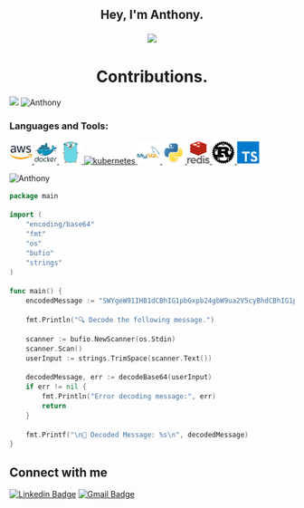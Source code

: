 ## <p align="center">Hey, I'm Anthony.</p>

<p align="center">
    <img src="https://readme-typing-svg.herokuapp.com?color=E4832f&width=380&height=45&lines=Gopher;Blockchain+Enthusiast;Rustacean.&center=true"></a>
</p>

<h1 align="center"> Contributions. </h1>

<p align= "left">	
  <img src="https://github-readme-streak-stats.herokuapp.com/?user=anthonyoliai&show_icons=true&theme=onedark" width=48% />
  <img src="https://github-readme-stats.vercel.app/api?username=anthonyoliai&show_icons=true&locale=en&theme=cobalt" width=46% alt="Anthony" />
</p>

<h3 align="left">Languages and Tools:</h3>
<p align="left"> <a href="https://aws.amazon.com" target="_blank" rel="noreferrer"> <img src="https://raw.githubusercontent.com/devicons/devicon/master/icons/amazonwebservices/amazonwebservices-original-wordmark.svg" alt="aws" width="40" height="40"/> </a> <a href="https://www.docker.com/" target="_blank" rel="noreferrer"> <img src="https://raw.githubusercontent.com/devicons/devicon/master/icons/docker/docker-original-wordmark.svg" alt="docker" width="40" height="40"/> </a> <a href="https://golang.org" target="_blank" rel="noreferrer"> <img src="https://raw.githubusercontent.com/devicons/devicon/master/icons/go/go-original.svg" alt="go" width="40" height="40"/> </a> <a href="https://kubernetes.io" target="_blank" rel="noreferrer"> <img src="https://www.vectorlogo.zone/logos/kubernetes/kubernetes-icon.svg" alt="kubernetes" width="40" height="40"/> </a> <a href="https://www.mysql.com/" target="_blank" rel="noreferrer"> <img src="https://raw.githubusercontent.com/devicons/devicon/master/icons/mysql/mysql-original-wordmark.svg" alt="mysql" width="40" height="40"/> </a> <a href="https://www.python.org" target="_blank" rel="noreferrer"> <img src="https://raw.githubusercontent.com/devicons/devicon/master/icons/python/python-original.svg" alt="python" width="40" height="40"/> </a> <a href="https://redis.io" target="_blank" rel="noreferrer"> <img src="https://raw.githubusercontent.com/devicons/devicon/master/icons/redis/redis-original-wordmark.svg" alt="redis" width="40" height="40"/> </a> <a href="https://www.rust-lang.org" target="_blank" rel="noreferrer"> <img src="https://raw.githubusercontent.com/devicons/devicon/master/icons/rust/rust-plain.svg" alt="rust" width="40" height="40"/> </a> <a href="https://www.typescriptlang.org/" target="_blank" rel="noreferrer"> <img src="https://raw.githubusercontent.com/devicons/devicon/master/icons/typescript/typescript-original.svg" alt="typescript" width="40" height="40"/> </a> </p>

<p align="left"> <img src="https://komarev.com/ghpvc/?username=anthonyoliai&label=Profile%20views&color=129e00&style=plastic" alt="Anthony" /> </p>

```go
package main

import (
	"encoding/base64"
	"fmt"
	"os"
	"bufio"
	"strings"
)

func main() {
	encodedMessage := "SWYgeW91IHB1dCBhIG1pbGxpb24gbW9ua2V5cyBhdCBhIG1pbGxpb24ga2V5Ym9hcmRzLCBvbmUgb2YgdGhlbSB3aWxsIGV2ZW50dWFsbHkgd3JpdGUgYSBKYXZhIHByb2dyYW0uIFRoZSByZXN0IG9mIHRoZW0gd2lsbCB3cml0ZSBDIyBwcm9ncmFtcy4="

	fmt.Println("🔍 Decode the following message.")
	
	scanner := bufio.NewScanner(os.Stdin)
	scanner.Scan()
	userInput := strings.TrimSpace(scanner.Text())

	decodedMessage, err := decodeBase64(userInput)
	if err != nil {
		fmt.Println("Error decoding message:", err)
		return
	}

	fmt.Printf("\n🎉 Decoded Message: %s\n", decodedMessage)
}
```

## Connect with me

[![Linkedin Badge](https://img.shields.io/badge/-AnthonyOliai-blue?style=flat-square&logo=Linkedin&logoColor=white&link=https://www.linkedin.com/in/anthony-oliai-52315118b//)](https://www.linkedin.com/in/anthony-oliai-52315118b/)
[![Gmail Badge](https://img.shields.io/badge/-anthonyoliai@gmail.com-c14438?style=flat-square&logo=Gmail&logoColor=white&link=mailto:anthonyoliai@gmail.com)](mailto:anthonyoliai@gmail.com)
